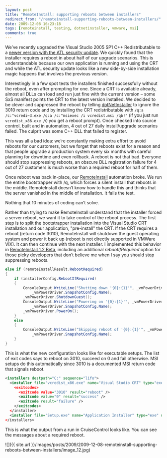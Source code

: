 ```yaml
---
layout: post
title: "RemoteInstall: supporting reboots between installers"
redirect_from: "/remoteinstall-supporting-reboots-between-installers/"
date: 2009-12-08 16:23:18
tags: [remoteinstall, testing, dotnetinstaller, vmware, msi]
comments: true
---
```

We’ve recently upgraded the Visual Studio 2005 SP1 C++ Redistributable to a [newer version with the ATL security update](http://www.microsoft.com/downloads/details.aspx?familyid=766A6AF7-EC73-40FF-B072-9112BAB119C2&displaylang=en). We quickly found that the installer requires a reboot in about half of our upgrade scenarios. This is understandable because our own application is running and using the CRT and while the ATL security update looks like a new side-by-side installation magic happens that involves the previous version.

Interestingly in a few spot tests the installers finished successfully without the reboot, even after prompting for one. Since a CRT is available already, almost all DLLs can load and run just fine with the current version – some SxS manifest points the CRT to the latest version installed. We decided to be clever and suppressed the reboot by telling [dotNetInstaller](https://github.com/dblock/dotnetinstaller/) to ignore the 3010 return code and by installing the CRT redistributable with `/q:a /c:"vcredi~3.exe /q:a /c:"msiexec /i vcredist.msi /qb!"` (if you just run `vcredist_x86.exe /Q` you get a reboot prompt). Once checked into source control, built and in automation, 4 out of 27 daily install/upgrade scenarios failed. The culprit was some C++ DLL that failed to register.

This was all a bad idea: we’re constantly making extra effort to avoid reboots for our customers, but we forget that reboots exist for a reason and that people upgrade a production system every six months with careful planning for downtime and even rollback. A reboot is not that bad. Everyone should stop suppressing reboots, an obscure DLL registration failure for 4 out of 27 customers is much worse than a required reboot for half of them.

Once reboot was back in-place, our [RemoteInstall](https://github.com/dblock/remoteinstall) automation broke. We run the entire bootstrapper with /q, which forces a silent install that reboots in the middle. RemoteInstall doesn’t know how to handle this and thinks that the server vanished in the middle of installation. It fails the test.

Nothing that 10 minutes of coding can’t solve.

Rather than trying to make RemoteInstall understand that the installer forced a server reboot, we want it to take control of the reboot process. The first step is to split the bootstrapper installation into the Visual Studio CRT installation and our application, "pre-install" the CRT. If the CRT requires a reboot (return code 3010), RemoteInstall will shutdown the guest operating system and power it back up (reboot is not directly supported in VMWare VIX). It can then continue with the next installer. I implemented this behavior in [RemoteInstall 1.2 Beta](https://github.com/dblock/remoteinstall), including an additional _rebootIfRequired_ option for those picky developers that don’t believe me when I say you should stop suppressing reboots.

```cs
else if (remoteInstallResult.RebootRequired)
{
    if (installerConfig.RebootIfRequired)
    {
        ConsoleOutput.WriteLine("Shutting down '{0}:{1}'", _vmPowerDriver.VmConfig.Name,
            _vmPowerDriver.SnapshotConfig.Name);
        _vmPowerDriver.ShutdownGuest();
        ConsoleOutput.WriteLine("Powering on '{0}:{1}'", _vmPowerDriver.VmConfig.Name,
            _vmPowerDriver.SnapshotConfig.Name);
        _vmPowerDriver.PowerOn();
    }
    else
    {
        ConsoleOutput.WriteLine("Skipping reboot of '{0}:{1}'", _vmPowerDriver.VmConfig.Name,
            _vmPowerDriver.SnapshotConfig.Name);
    }
}
```

This is what the new configuration looks like for executable setups. The list of exit codes says to reboot on 3010, succeed on 0 and fail otherwise. MSI setups do this automatically since 3010 is a documented MSI return code that signals reboot.

```xml
<installers destpath="C:" sequence="lifo">
  <installer file="vcredist_x86.exe" name="Visual Studio CRT" type="exe" uninstall="false" installArgs="/q:a /c:"vcredi~3.exe /q:a /c:""msiexec /i vcredist.msi /qb!"""">
    <exitcodes>
      <exitcode value="3010" result="reboot" />
      <exitcode value="0" result="success" />
      <exitcode result="failure" />
    </exitcodes>
  </installer>
  <installer file="Setup.exe" name="Application Installer" type="exe" uninstall="false" installArgs="/q" />
</installers>
```

This is what the output from a run in CruiseControl looks like. You can see the messages about a required reboot.

![]({{ site.url }}/images/posts/2009/2009-12-08-remoteinstall-supporting-reboots-between-installers/image_12.jpg)

